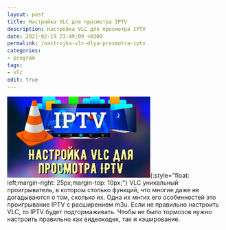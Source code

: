 ```yaml
---
layout: post
title: Настройка VLC для просмотра IPTV
description: Настройка VLC для просмотра IPTV
date: 2021-02-19 23:49:09 +0300
permalink: /nastrojka-vlc-dlya-prosmotra-iptv
categories: 
- program
tags:
- vlc
edit: true
---
```

![Настройка VLC для просмотра IPTV](../img/iptv.png){:style="float: left;margin-right: 25px;margin-top: 10px;"} VLC уникальный проигрыватель, в котором столько функций, что многие даже не догадываются о том, сколько их. 
Одна их мнгих его особенностей это проигрывание IPTV с расширением m3u. Если не правильно настроить VLC, то IPTV будет подтормаживать.
Чтобы не было тормозов нужно настроить правильно как видеокодек, так и кэширование.

